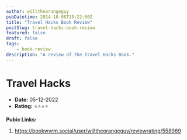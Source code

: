 ```yaml
---
author: willtheorangeguy
pubDatetime: 2024-10-08T15:22:00Z
title: "Travel Hacks Book Review"
postSlug: travel-hacks-book-review
featured: false
draft: false
tags:
    - book-review
description: "A review of the Travel Hacks Book."
---
```


# Travel Hacks

- **Date:** 05-12-2022
- **Rating:** ⭐⭐⭐⭐

**Pubic Links:**

1. https://bookwyrm.social/user/willtheorangeguy/reviewrating/558969
